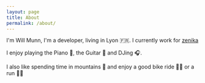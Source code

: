 ```yaml
---
layout: page
title: About
permalink: /about/
---
```


I'm Will Munn, I'm a developer, living in Lyon 🇫🇷. I currently work for
[zenika](https://zenika.com)

I enjoy playing the Piano 🎹, the Guitar 🎸 and DJing 🎧.

I also like spending time in mountains 🗻 and enjoy a good bike ride 🚴‍♂️ or a run
🏃‍➡️
